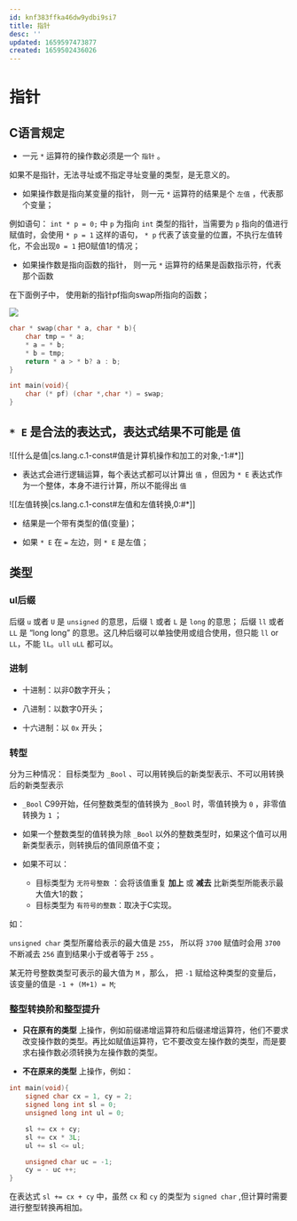 ```yaml
---
id: knf383ffka46dw9ydbi9si7
title: 指针
desc: ''
updated: 1659597473877
created: 1659502436026
---
```


# 指针

## C语言规定

- 一元 `*` 运算符的操作数必须是一个 `指针` 。 

如果不是指针，无法寻址或不指定寻址变量的类型，是无意义的。

- 如果操作数是指向某变量的指针， 则一元 `*` 运算符的结果是个 `左值` ，代表那个变量；

例如语句： `int * p = 0;` 中 `p` 为指向 `int` 类型的指针，当需要为 `p` 指向的值进行赋值时，会使用 `* p = 1` 这样的语句， `* p` 代表了该变量的位置，不执行左值转化，不会出现`0 = 1` 把0赋值1的情况；

- 如果操作数是指向函数的指针， 则一元 `*` 运算符的结果是函数指示符，代表那个函数

在下面例子中， 使用新的指针pf指向swap所指向的函数；


![](https://cdn.notcloud.net/static/md/cy948/202208031335318.png)

```c
char * swap(char * a, char * b){
    char tmp = * a;
    * a = * b;
    * b = tmp;
    return * a > * b? a : b;
}

int main(void){
    char (* pf) (char *,char *) = swap;
}
```

## `* E` 是合法的表达式，表达式结果不可能是 `值`

![[什么是值|cs.lang.c.1-const#值是计算机操作和加工的对象,-1:#*]]

- 表达式会进行逻辑运算，每个表达式都可以计算出 `值` ，但因为 `* E` 表达式作为一个整体，本身不进行计算，所以不能得出 `值` 

![[左值转换|cs.lang.c.1-const#左值和左值转换,0:#*]]

- 结果是一个带有类型的值(变量)；

- 如果 `* E` 在 `=` 左边，则 `* E` 是左值；

## 类型

### ul后缀

后缀 `u` 或者 `U` 是 `unsigned` 的意思，后缀 `l` 或者 `L` 是 `long` 的意思； 后缀 `ll` 或者 `LL` 是 “long long” 的意思。这几种后缀可以单独使用或组合使用，但只能 `ll` or `LL`，不能 `lL`。`ull` `uLL` 都可以。

### 进制

- 十进制：以非0数字开头；

- 八进制：以数字0开头；

- 十六进制：以 `0x` 开头；

### 转型

分为三种情况： 目标类型为 `_Bool` 、可以用转换后的新类型表示、不可以用转换后的新类型表示

- `_Bool` C99开始，任何整数类型的值转换为 `_Bool` 时，零值转换为 `0` ，非零值转换为 `1` ；

- 如果一个整数类型的值转换为除 `_Bool` 以外的整数类型时，如果这个值可以用新类型表示，则转换后的值同原值不变；

- 如果不可以：
    - 目标类型为 `无符号整数` ：会将该值重复 **加上** 或 **减去** 比新类型所能表示最大值大1的数；
    - 目标类型为 `有符号的整数`：取决于C实现。

如： 

`unsigned char` 类型所黁给表示的最大值是 `255`， 所以将 `3700` 赋值时会用 `3700` 不断减去 `256` 直到结果小于或者等于 `255` 。

某无符号整数类型可表示的最大值为 `M` ，那么， 把 `-1` 赋给这种类型的变量后， 该变量的值是 `-1 + (M+1) = M`;

### 整型转换阶和整型提升

- **只在原有的类型** 上操作，例如前缀递增运算符和后缀递增运算符，他们不要求改变操作数的类型。再比如赋值运算符，它不要改变左操作数的类型，而是要求右操作数必须转换为左操作数的类型。

- **不在原来的类型** 上操作，例如：

```c
int main(void){
    signed char cx = 1, cy = 2;
    signed long int sl = 0;
    unsigned long int ul = 0;

    sl += cx + cy;
    sl += cx * 3L;
    ul += sl <= ul;

    unsigned char uc = -1;
    cy = - uc ++;
}
```

在表达式 `sl += cx + cy` 中，虽然 `cx` 和 `cy` 的类型为 `signed char` ,但计算时需要进行整型转换再相加。
